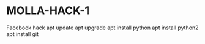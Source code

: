 # MOLLA-HACK-1
Facebook hack
apt update
apt upgrade 
apt install python
apt install python2
apt install git
